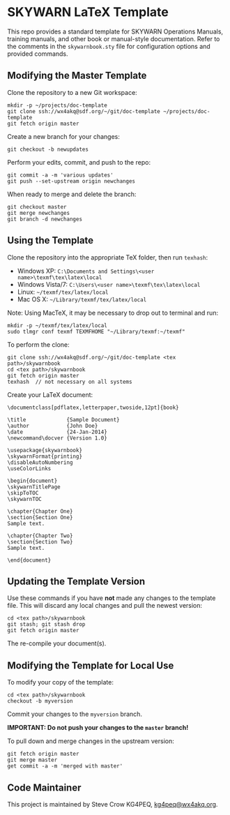 # SKYWARN LaTeX Template #

This repo provides a standard template for SKYWARN Operations Manuals, training manuals, and other book or manual-style documentation.  Refer to the comments in the `skywarnbook.sty` file for configuration options and provided commands.

## Modifying the Master Template ##

Clone the repository to a new Git workspace:

```
mkdir -p ~/projects/doc-template
git clone ssh://wx4akq@sdf.org/~/git/doc-template ~/projects/doc-template
git fetch origin master

```

Create a new branch for your changes:

```
git checkout -b newupdates
```

Perform your edits, commit, and push to the repo:

```
git commit -a -m 'various updates'
git push --set-upstream origin newchanges
```

When ready to merge and delete the branch:

```
git checkout master
git merge newchanges
git branch -d newchanges
```

## Using the Template ##

Clone the repository into the appropriate TeX folder, then run `texhash`:

* Windows XP: `C:\Documents and Settings\<user name>\texmf\tex\latex\local`
* Windows Vista/7: `C:\Users\<user name>\texmf\tex\latex\local`
* Linux: `~/texmf/tex/latex/local`
* Mac OS X: `~/Library/texmf/tex/latex/local`

Note:  Using MacTeX, it may be necessary to drop out to terminal and run:

```
mkdir -p ~/texmf/tex/latex/local
sudo tlmgr conf texmf TEXMFHOME "~/Library/texmf:~/texmf"
```

To perform the clone:

```
git clone ssh://wx4akq@sdf.org/~/git/doc-template <tex path>/skywarnbook
cd <tex path>/skywarnbook
git fetch origin master
texhash  // not necessary on all systems
```

Create your LaTeX document:

```
\documentclass[pdflatex,letterpaper,twoside,12pt]{book}

\title             {Sample Document}
\author            {John Doe}
\date              {24-Jan-2014}
\newcommand\docver {Version 1.0}

\usepackage{skywarnbook}
\skywarnFormat{printing}
\disableAutoNumbering
\useColorLinks

\begin{document}
\skywarnTitlePage
\skipToTOC
\skywarnTOC

\chapter{Chapter One}
\section{Section One}
Sample text.

\chapter{Chapter Two}
\section{Section Two}
Sample text.

\end{document}
```

## Updating the Template Version ##

Use these commands if you have __not__ made any changes to the template file.  This will discard any local changes and pull the newest version:

```
cd <tex path>/skywarnbook
git stash; git stash drop
git fetch origin master
```

The re-compile your document(s).

## Modifying the Template for Local Use ##

To modify your copy of the template:

```
cd <tex path>/skywarnbook
checkout -b myversion
```

Commit your changes to the `myversion` branch.

__IMPORTANT:  Do not push your changes to the `master` branch!__

To pull down and merge changes in the upstream version:

```
git fetch origin master
git merge master
get commit -a -m 'merged with master'
```

## Code Maintainer ##

This project is maintained by Steve Crow KG4PEQ, <kg4peq@wx4akq.org>.
